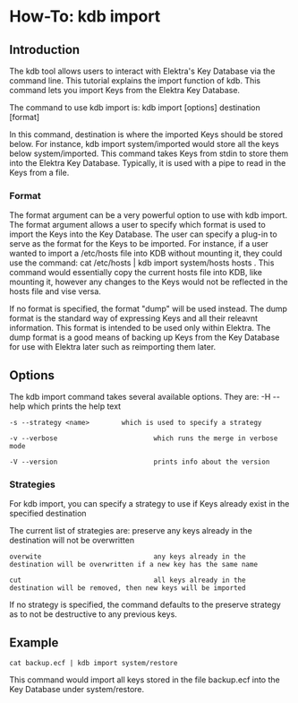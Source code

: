 # How-To: kdb import #

## Introduction ##

The kdb tool allows users to interact with Elektra's Key Database via the command line. 
This tutorial explains the import function of kdb. This command lets you import Keys from 
the Elektra Key Database.

The command to use kdb import is:
    kdb import [options] destination [format]

In this command, destination is where the imported Keys should be stored below. For
instance, kdb import system/imported would store all the keys below
system/imported. This command takes Keys from stdin to store them into the Elektra
Key Database. Typically, it is used with a pipe to read in the Keys from a file. 

### Format ###

The format argument can be a very powerful option to use with kdb import. 
The format argument allows a user to specify which format is used to import the
Keys into the Key Database. The user can specify a plug-in to serve as the format
for the Keys to be imported. For instance, if a user wanted to import a /etc/hosts
file into KDB without mounting it, they could use the command:
	cat /etc/hosts | kdb import system/hosts hosts
. This command would essentially copy the current hosts file into KDB, like mounting it,
however any changes to the Keys would not be reflected in the hosts file and vise versa.  

If no format is specified, the format "dump" will be used instead. The dump format is the standard way
of expressing Keys and all their releavnt information. This format is intended to be used only within Elektra.
The dump format is a good means of backing up Keys from the Key Database for use with Elektra later 
such as reimporting them later. 

## Options ##

The kdb import command takes several available options. 
They are:
    -H --help 							which prints the help text

	-s --strategy <name>		which is used to specify a strategy

    -v --verbose						which runs the merge in verbose mode

    -V --version						prints info about the version

### Strategies ###

For kdb import, you can specify a strategy to use if Keys already exist in the specified destination

The current list of strategies are:
	preserve							any keys already in the destination will not be overwritten
	
	overwite							any keys already in the destination will be overwritten if a new key has the same name
	
	cut									all keys already in the destination will be removed, then new keys will be imported

If no strategy is specified, the command defaults to the preserve strategy as to not be destructive to any previous keys.

## Example ##
	cat backup.ecf | kdb import system/restore

This command would import all keys stored in the file backup.ecf into the Key Database under system/restore.